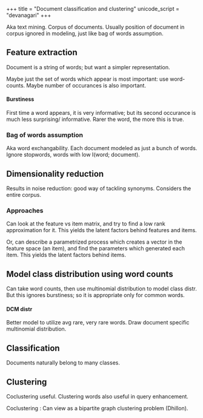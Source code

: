 +++
title = "Document classification and clustering"
unicode_script = "devanagari"
+++

Aka text mining. Corpus of documents. Usually position of document in corpus ignored in modeling, just like bag of words assumption.

## Feature extraction
Document is a string of words; but want a simpler representation.

Maybe just the set of words which appear is most important: use word-counts. Maybe number of occurances is also important.

#### Burstiness
First time a word appears, it is very informative; but its second occurance is much less surprising/ informative. Rarer the word, the more this is true.

### Bag of words assumption
Aka word exchangability. Each document modeled as just a bunch of words. Ignore stopwords, words with low I(word; document).

## Dimensionality reduction
Results in noise reduction: good way of tackling synonyms. Considers the entire corpus.

### Approaches
Can look at the feature vs item matrix, and try to find a low rank approximation for it. This yields the latent factors behind features and items.

Or, can describe a parametrized process which creates a vector in the feature space (an item), and find the parameters which generated each item. This yields the latent factors behind items.

## Model class distribution using word counts
Can take word counts, then use multinomial distribution to model class distr. But this ignores burstiness; so it is appropriate only for common words.

#### DCM distr
Better model to utilize avg rare, very rare words. Draw document specific multinomial distribution.

## Classification
Documents naturally belong to many classes.

## Clustering
Coclustering useful. Clustering words also useful in query enhancement.

Coclustering : Can view as a bipartite graph clustering problem (Dhillon).

